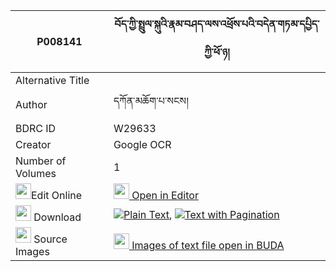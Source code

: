 |P008141|བོད་ཀྱི་སྤྲུལ་སྐུའི་རྣམ་བཤད་ལས་འཕྲོས་པའི་བདེན་གཏམ་དཔྱིད་ཀྱི་ཕོ་ཉ། 
| --- | --- 
|Alternative Title |
|Author| དཀོན་མཆོག་པ་སངས།
|BDRC ID | W29633
|Creator | Google OCR
|Number of Volumes| 1
|<img width="25" src="https://img.icons8.com/color/25/000000/edit-property.png">Edit Online| [<img width="25" src="https://avatars.githubusercontent.com/u/45091458?s=200&v=4"> Open in Editor](http://editor.openpecha.org/P008141)
|<img width="25" src="https://img.icons8.com/fluent/48/000000/download-2.png"/>  Download | [![](https://img.icons8.com/color/20/000000/txt.png)Plain Text](https://github.com/Openpecha/P008141/releases/download/v1/bo_kyi_tulku_i_namshe_letro_sa_plain_P008141.zip), [![](https://img.icons8.com/color/20/000000/txt.png)Text with Pagination](https://github.com/Openpecha/P008141/releases/download/v1/bo_kyi_tulku_i_namshe_letro_sa_pages_P008141.zip)
|<img width="25" src="https://img.icons8.com/plasticine/100/000000/pictures-folder.png"/>  Source Images | [<img width="25" src="https://library.bdrc.io/icons/BUDA-small.svg"> Images of text file open in BUDA](https://library.bdrc.io/show/bdr:W29633)